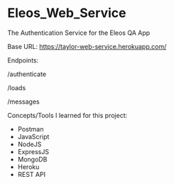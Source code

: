 # Eleos_Web_Service

The Authentication Service for the Eleos QA App

Base URL: https://taylor-web-service.herokuapp.com/

Endpoints:

  /authenticate

  /loads

  /messages

Concepts/Tools I learned for this project:

- Postman
- JavaScript
- NodeJS
- ExpressJS
- MongoDB
- Heroku
- REST API
